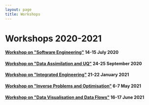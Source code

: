 ```yaml
---
layout: page
title: Workshops
---
```


# Workshops 2020-2021

#### [Workshop on "Software Engineering"](../workshop1) 14-15 July 2020

#### [Workshop on "Data Assimilation and UQ"](../workshop2) 24-25 September 2020

#### [Workshop on "Integrated Engineering"](../workshop3) 21-22 January 2021

#### [Workshop on "Inverse Problems and Optimisation"](../workshop4) 6-7 May 2021

#### [Workshop on "Data Visualisation and Data Flows"](../workshop5) 16-17 June 2021
